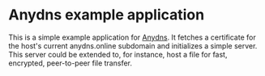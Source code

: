# Anydns example application
This is a simple example application for [Anydns](https://github.com/MatthewTromp/anydns). 
It fetches a certificate for the host's current anydns.online subdomain and initializes a simple server.
This server could be extended to, for instance, host a file for fast, encrypted, peer-to-peer file transfer.
